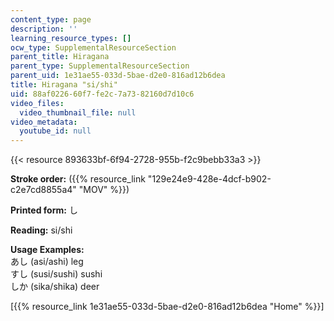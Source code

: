 ```yaml
---
content_type: page
description: ''
learning_resource_types: []
ocw_type: SupplementalResourceSection
parent_title: Hiragana
parent_type: SupplementalResourceSection
parent_uid: 1e31ae55-033d-5bae-d2e0-816ad12b6dea
title: Hiragana "si/shi"
uid: 88af0226-60f7-fe2c-7a73-82160d7d10c6
video_files:
  video_thumbnail_file: null
video_metadata:
  youtube_id: null
---
```


{{< resource 893633bf-6f94-2728-955b-f2c9bebb33a3 >}}

**Stroke order:** ({{% resource_link "129e24e9-428e-4dcf-b902-c2e7cd8855a4" "MOV" %}})

**Printed form:** し

**Reading:** si/shi

**Usage Examples:**  
あし (asi/ashi) leg  
すし (susi/sushi) sushi  
しか (sika/shika) deer

  
\[{{% resource_link 1e31ae55-033d-5bae-d2e0-816ad12b6dea "Home" %}}\]
